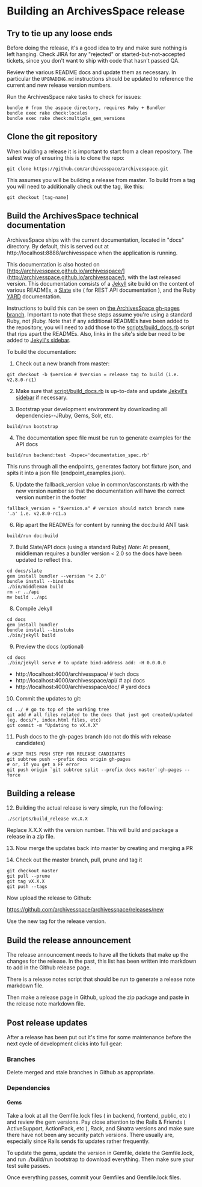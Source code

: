 # Building an ArchivesSpace release

## Try to tie up any loose ends

Before doing the release, it's a good idea to try and make sure nothing is left
hanging. Check JIRA for any "rejected" or started-but-not-accepted tickets,
since you don't want to ship with code that hasn't passed QA.

Review the various README docs and update them as necessary. In particular the
`UPGRADING.md` instructions should be updated to reference the current and new
release version numbers.

Run the ArchivesSpace rake tasks to check for issues:

```
bundle # from the aspace directory, requires Ruby + Bundler
bundle exec rake check:locales
bundle exec rake check:multiple_gem_versions
```

## Clone the git repository

When building a release it is important to start from a clean repository. The safest
way of ensuring this is to clone the repo:

    git clone https://github.com/archivesspace/archivesspace.git

This assumes you will be building a release from master. To build from a tag you will
need to additionally check out the tag, like this:

    git checkout [tag-name]

## Build the ArchivesSpace technical documentation

ArchivesSpace ships with the current documentation, located in "docs"
directory. By default, this is served out at
http://localhost:8888/archivesspace when the application is running.

This documentation is also hosted on [http://archivesspace.github.io/archivesspace/](http://archivesspace.github.io/archivesspace/),
with the last released version. This documentation consists of a [Jekyll](http://jekyllrb.com/) site
build on the content of various READMEs, a [Slate](https://github.com/tripit/slate) site ( for REST API
documentation ), and the Ruby [YARD](http://yardoc.org/) documentation.

Instructions to build this can be seen on [the ArchivesSpace gh-pages branch](https://github.com/archivesspace/archivesspace/tree/gh-pages).
Important to note that these steps assume you're using a standard Ruby, not
jRuby. Note that if any additional READMEs have been added to the repository, you will
need to add those to the [scripts/build_docs.rb](https://github.com/archivesspace/archivesspace/tree/master/scripts)
script that rips apart the READMEs. Also, links in the site's side bar need to be
added to [Jekyll's
sidebar](https://github.com/archivesspace/archivesspace/blob/master/docs/_includes/sidebar.html).

To build the documentation:

1. Check out a new branch from master:

```
git checkout -b $version # $version = release tag to build (i.e. v2.8.0-rc1)
```

2. Make sure that [script/build_docs.rb](https://github.com/archivesspace/archivesspace/blob/master/scripts/build_docs.rb#L7-L8) is up-to-date and update [Jekyll's sidebar](https://github.com/archivesspace/archivesspace/blob/master/docs/_includes/sidebar.html) if necessary.

3. Bootstrap your development environment by downloading all dependencies--JRuby, Gems, Solr, etc.

```
build/run bootstrap
```

4. The documentation spec file must be run to generate examples for the API docs

```
build/run backend:test -Dspec='documentation_spec.rb'
```

This runs through all the endpoints, generates factory bot fixture json, and spits it into a json file (endpoint_examples.json).

5. Update the fallback_version value in common/asconstants.rb with the new version number so that the documentation will have the correct version number in the footer

```
fallback_version = "$version.a" # version should match branch name '.a' i.e. v2.8.0-rc1.a
```

6. Rip apart the READMEs for content by running the doc:build ANT task

```
build/run doc:build
```

7. Build Slate/API docs (using a standard Ruby)
  *Note*: At present, middleman requires a bundler version < 2.0 so the docs have been updated to reflect this.

```
cd docs/slate
gem install bundler --version '< 2.0'
bundle install --binstubs
./bin/middleman build
rm -r ../api
mv build ../api
```

8. Compile Jekyll

```
cd docs
gem install bundler
bundle install --binstubs
./bin/jekyll build
```

9. Preview the docs (optional)

```
cd docs
./bin/jekyll serve # to update bind-address add: -H 0.0.0.0
```

- http://localhost:4000/archivesspace/ # tech docs
- http://localhost:4000/archivesspace/api/ # api docs
- http://localhost:4000/archivesspace/doc/ # yard docs

10. Commit the updates to git:

```
cd ../ # go to top of the working tree
git add # all files related to the docs that just got created/updated (eg. docs/*, index.html files, etc)
git commit -m "Updating to vX.X.X"
```

11. Push docs to the gh-pages branch (do not do this with release candidates)

```
# SKIP THIS PUSH STEP FOR RELEASE CANDIDATES
git subtree push --prefix docs origin gh-pages
# or, if you get a FF error
git push origin `git subtree split --prefix docs master`:gh-pages --force
```

## Building a release

12. Building the actual release is very simple, run the following:

```
./scripts/build_release vX.X.X
```

Replace X.X.X with the version number. This will build and package a release in
a zip file.

13. Now merge the updates back into master by creating and merging a PR

14. Check out the master branch, pull, prune and tag it

````shell
git checkout master
git pull --prune
git tag vX.X.X
git push --tags
````

Now upload the release to Github:

https://github.com/archivesspace/archivesspace/releases/new

Use the new tag for the release version.

## Build the release announcement

The release announcement needs to have all the tickets that make up the
changes for the release. In the past, this list has been written into
markdown to add in the Github release page.

There is a release notes script that should be run to generate a release note
markdown file.

Then make a release page in Github, upload the zip package and paste in the
release note markdown file.

## Post release updates

After a release has been put out it's time for some maintenance before the next
cycle of development clicks into full gear:

### Branches

Delete merged and stale branches in Github as appropriate.

### Dependencies

#### Gems

Take a look at all the Gemfile.lock files ( in backend, frontend, public,
etc ) and review the gem versions. Pay close attention to the Rails & Friends
( ActiveSupport, ActionPack, etc ), Rack, and Sinatra versions and make sure
there have not been any security patch versions. There usually are, especially
since Rails sends fix updates rather frequently.

To update the gems, update the version in Gemfile, delete the Gemfile.lock, and
run ./build/run bootstrap to download everything. Then make sure your test
suite passes.

Once everything passes, commit your Gemfiles and Gemfile.lock files.
